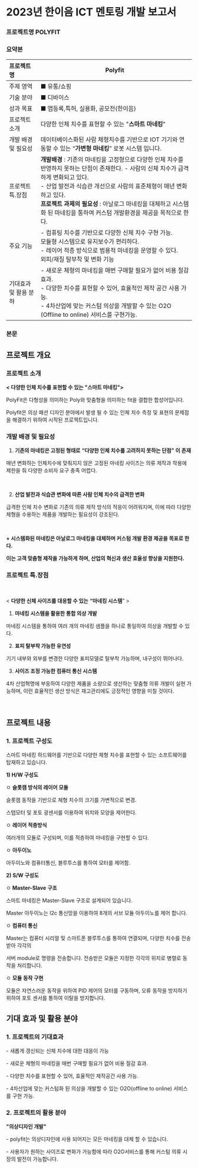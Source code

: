 # 2023년 한이음 ICT 멘토링 개발 보고서

### 프로젝트명 POLYFIT



### 요약본

| 프로젝트명            | Polyfit                                                      |
| :-------------------- | ------------------------------------------------------------ |
| 주제 영역             | ■ 유통/쇼핑                                                  |
| 기술 분야             | ■ 디바이스                                                   |
| 성과 목표             | ■ 앱등록,특허, 실용화, 공모전(한이음)                        |
| 프로젝트 소개         | 다양한 인체 치수를 표현할 수 있는 "**스마트 마네킹**"        |
| 개발 배경 및 필요성   | 데이터베이스화된 사람 체형치수를 기반으로 IOT 기기와 연동할 수 있는  “**가변형 마네킹**” 로봇 시스템 입니다. |
| 프로젝트 특.장점      | **개발배경** : 기존의 마네킹을 고정형으로 다양한 인체 치수를 반영하지 못하는 단점이 존재한다.                                                                                                                                                   - 사람의 신체 치수가 급격하게 변화되고 있다.  <br>- 산업 발전과 식습관 개선으로 사람의 표준체형이 매년 변화하고 있다.                                <br>**프로젝트 과제의 필요성** : 아날로그 마네킹을 대체하고 시스템화 된 마네킹을 통하여 커스텀 개발환경을 제공을 목적으로 한다. |
| 주요 기능             | \- 컴퓨팅 치수를 기반으로 다양한 신체 치수 구현 가능.                                                                 <br>모듈형 시스템으로 유지보수가 편리하다.                                                                                    <br>- 레이어 적층 방식으로 범용적 마네킹을 운영할 수 있다.                                                                      <br>외피/재질 탈부착 및 변화 기능 |
| 기대효과 및 활용 분햐 | -  새로운 체형의 마네킹을 매번 구매할 필요가 없어 비용 절감 효과.                                        <br/> - 다양한 치수를 표현할 수 있어, 효율적인 제작 공간 사용 가능.                                            <br/>- 4차산업에 맞는 커스텀 의상을 개발할 수 있는 O2O (Offline to online) 서비스를 구현가능. |



### 본문



## 프로젝트 개요

### 프로젝트 소개



 **< 다양한 인체 치수를 표현할 수 있는 "스마트 마네킹">**



PolyFit은 다형성을 의미하는 Poly와 맞춤형을 의미하는 fit을 결합한 합성어입니다. 

Polyfit은 의상 패션 디자인 분야에서 발생 될 수 있는 인체 치수 측정 및 표현의 문제점을 해결하기 위하여 시작된 프로젝트입니다.



### 개발 배경 및 필요성



1) **기존의 마네킹은 고정된 형태로** **“다양한 인체 치수를 고려하지 못하는 단점”** **이 존재**

 매년 변화하는 인체치수에 맞춰지지 않은 고정된 마네킹 사이즈는 의류 제작과 착용에 제한을 줘 다양한 소비자 요구 충족 어렵다. 

​    

2) **산업 발전과 식습관 변화에 따른 사람 인체 치수의 급격한 변화**

 급격한 인체 치수 변화로 기존의 의류 제작 방식의 적응이 어려워지며, 이에 따라 다양한 체형을 수용하는 제품을 개발하는 필요성이 강조된다.

​    

**+ 시스템화된 마네킹은 아날로그 마네킹을 대체하며 커스텀 개발 환경 제공을 목표로 한다.**

**이는 고객 맞춤형 제작을 가능하게 하며, 산업의 혁신과 생산 효율성 향상을 지원한다.**



### 프로젝트 특.장점

​    

< **다양한 신체 사이즈를 대응할 수 있는** **“마네킹 시스템**” >



1) **마네킹 시스템을 활용한 통합 의상 개발**

마네킹 시스템을 통하여 여러 개의 마네킹 샘플을 하나로 통일하여 의상을 개발할 수 있다.



2) **표피 탈부착 가능한 유연성**

 기기 내부와 외부를 변경한 다양한 표피모델로 탈부착 가능하며, 내구성이 뛰어나다.



3) **사이즈 조정 가능한 컴퓨터 통신 시스템**

 4차 산업혁명에 부응하여 다양한 제품을 소량으로 생산하는 맞춤형 의류 개발이 실현 가능하며, 이런 효율적인 생산 방식은 재고관리에도 긍정적인 영향을 미칠 것이다. 

​    

## 프로젝트 내용

### 1. 프로젝트 구성도

스마트 마네킹 하드웨어를 기반으로 다양한 체형 치수를 표현할 수 있는 소프트웨어를 탑재하고 있습니다. 



**1) H/W 구성도**



ﾷ **슬롯캠 방식의 레이어 모듈**

슬롯캠 동작을 기반으로 체형 치수의 크기를 가변적으로 변경.

스탭모터 및 포토 광센서를 이용하여 위치와 모양을 제어한다. 



ﾷ **레이어 적층방식**

여러개의 모듈로 구성되며, 이를 적층하여 마네킹을 구현할 수 있다.

  

ﾷ **아두이노** 

아두이노와 컴퓨터통신, 블루투스를 통하여 모터를 제어함.



**2) S/W 구성도**



ﾷ **Master-Slave** **구조**

스마트 마네킹은 Master-Slave 구조로 설계되어 있습니다. 

Master 아두이노는 I2c 통신망을 이용하여 8개의 서브 모듈 아두이노를 제어 합니다.



ﾷ **컴퓨터 통신**

Master는 컴퓨터 시리얼 및 스마트폰 블루투스를 통하여 연결되며, 다양한 치수를 전송받아 각각의 

서버 module로 명령을 전송합니다. 전송받은 모듈은 지정한 각각의 위치로 병렬로 동작을 처리합니다.



 ﾷ **모듈 동작 구현**

  모듈은 자연스러운 동작을 위하여 PID 제어의 모터를 구동하며, 오류 동작을 방지하기 위하여 포토 센서를 통하여 이탈을 방지합니다.





## 기대 효과 및 활용 분야



### 1. 프로젝트의 기대효과

\- 새롭게 갱신되는 신체 치수에 대한 대응이 가능

\- 새로운 체형의 마네킹을 매번 구매할 필요가 없어 비용 절감 효과.

\- 다양한 치수를 표현할 수 있어, 효율적인 제작공간 사용 가능.

\- 4차산업에 맞는 커스텀화 된 의상을 개발할 수 있는 O2O(offline to online) 서비스를 구현 가능.



### 2. 프로젝트의 활용 분야

**"의상디자인 개발"**

\-  polyfit는 의상디자인에 사용 되어지는 모든 마네킹을 대체 할 수 있습니다. 

\-  사용자가 원하는 사이즈로 변화가 가능함에 따라 O2O서비스를 통해 커스텀 의류 시장의 발전이 가능합니다.



